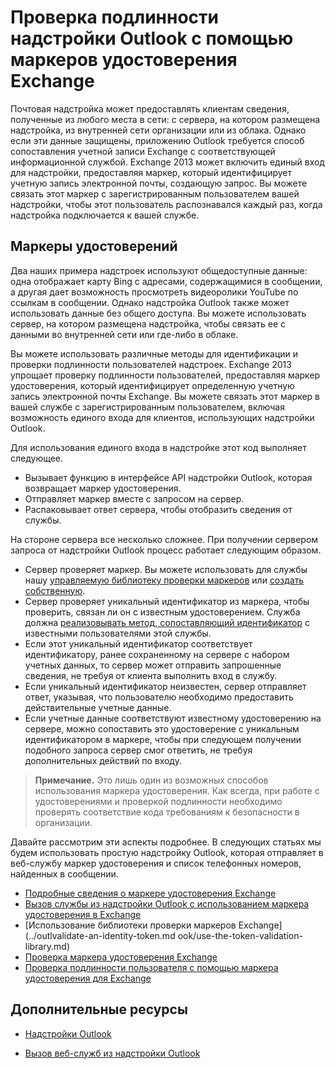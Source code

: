 
# Проверка подлинности надстройки Outlook с помощью маркеров удостоверения Exchange

Почтовая надстройка может предоставлять клиентам сведения, полученные из любого места в сети: с сервера, на котором размещена надстройка, из внутренней сети организации или из облака. Однако если эти данные защищены, приложению Outlook требуется способ сопоставления учетной записи Exchange с соответствующей информационной службой. Exchange 2013 может включить единый вход для надстройки, предоставляя маркер, который идентифицирует учетную запись электронной почты, создающую запрос. Вы можете связать этот маркер с зарегистрированным пользователем вашей надстройки, чтобы этот пользователь распознавался каждый раз, когда надстройка подключается к вашей службе.

## Маркеры удостоверений


Два наших примера надстроек используют общедоступные данные: одна отображает карту Bing с адресами, содержащимися в сообщении, а другая дает возможность просмотреть видеоролики YouTube по ссылкам в сообщении. Однако надстройка Outlook также может использовать данные без общего доступа. Вы можете использовать сервер, на котором размещена надстройка, чтобы связать ее с данными во внутренней сети или где-либо в облаке.

Вы можете использовать различные методы для идентификации и проверки подлинности пользователей надстроек. Exchange 2013 упрощает проверку подлинности пользователей, предоставляя маркер удостоверения, который идентифицирует определенную учетную запись электронной почты Exchange. Вы можете связать этот маркер в вашей службе с зарегистрированным пользователем, включая возможность единого входа для клиентов, использующих надстройки Outlook. 

Для использования единого входа в надстройке этот код выполняет следующее.


* Вызывает функцию в интерфейсе API надстройки Outlook, которая возвращает маркер удостоверения.
* Отправляет маркер вместе с запросом на сервер.
* Распаковывает ответ сервера, чтобы отобразить сведения от службы.
    
На стороне сервера все несколько сложнее. При получении сервером запроса от надстройки Outlook процесс работает следующим образом.

* Сервер проверяет маркер. Вы можете использовать для службы нашу [управляемую библиотеку проверки маркеров](../../docs/outlook/use-the-token-validation-library.md) или [создать собственную](../../docs/outlook/validate-an-identity-token.md).
* Сервер проверяет уникальный идентификатор из маркера, чтобы проверить, связан ли он с известным удостоверением. Служба должна [реализовывать метод, сопоставляющий идентификатор](../../docs/outlook/authenticate-a-user-with-an-identity-token.md) с известными пользователями этой службы.
* Если этот уникальный идентификатор соответствует идентификатору, ранее сохраненному на сервере с набором учетных данных, то сервер может отправить запрошенные сведения, не требуя от клиента выполнить вход в службу.
* Если уникальный идентификатор неизвестен, сервер отправляет ответ, указывая, что пользователю необходимо предоставить действительные учетные данные.
* Если учетные данные соответствуют известному удостоверению на сервере, можно сопоставить это удостоверение с уникальным идентификатором в маркере, чтобы при следующем получении подобного запроса сервер смог ответить, не требуя дополнительных действий по входу.

 >**Примечание.** Это лишь один из возможных способов использования маркера удостоверения. Как всегда, при работе с удостоверениями и проверкой подлинности необходимо проверять соответствие кода требованиям к безопасности в организации.

Давайте рассмотрим эти аспекты подробнее. В следующих статьях мы будем использовать простую надстройку Outlook, которая отправляет в веб-службу маркер удостоверения и список телефонных номеров, найденных в сообщении. 

- [Подробные сведения о маркере удостоверения Exchange](../outlook/inside-the-identity-token.md)
- [Вызов службы из надстройки Outlook с использованием маркера удостоверения в Exchange](../outlook/call-a-service-by-using-an-identity-token.md)
- [Использование библиотеки проверки маркеров Exchange](../outlvalidate-an-identity-token.md ook/use-the-token-validation-library.md)
- [Проверка маркера удостоверения Exchange](../outlook/validate-an-identity-token.md )
- [Проверка подлинности пользователя с помощью маркера удостоверения для Exchange](../outlook/validate-an-identity-token.md)


## Дополнительные ресурсы



- [Надстройки Outlook](../outlook/outlook-add-ins.md)
    
- [Вызов веб-служб из надстройки Outlook](../outlook/web-services.md)
    


